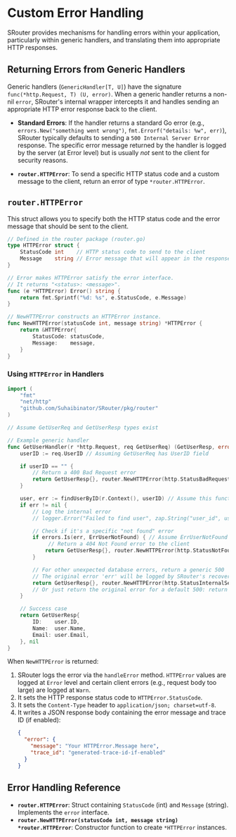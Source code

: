 # Custom Error Handling

SRouter provides mechanisms for handling errors within your application, particularly within generic handlers, and translating them into appropriate HTTP responses.

## Returning Errors from Generic Handlers

Generic handlers (`GenericHandler[T, U]`) have the signature `func(*http.Request, T) (U, error)`. When a generic handler returns a non-nil `error`, SRouter's internal wrapper intercepts it and handles sending an appropriate HTTP error response back to the client.

-   **Standard Errors**: If the handler returns a standard Go error (e.g., `errors.New("something went wrong")`, `fmt.Errorf("details: %w", err)`), SRouter typically defaults to sending a `500 Internal Server Error` response. The specific error message returned by the handler is logged by the server (at Error level) but is usually *not* sent to the client for security reasons.

-   **`router.HTTPError`**: To send a specific HTTP status code and a custom message to the client, return an error of type `*router.HTTPError`.

## `router.HTTPError`

This struct allows you to specify both the HTTP status code and the error message that should be sent to the client.

```go
// Defined in the router package (router.go)
type HTTPError struct {
    StatusCode int    // HTTP status code to send to the client
    Message    string // Error message that will appear in the response body
}

// Error makes HTTPError satisfy the error interface.
// It returns "<status>: <message>".
func (e *HTTPError) Error() string {
    return fmt.Sprintf("%d: %s", e.StatusCode, e.Message)
}

// NewHTTPError constructs an HTTPError instance.
func NewHTTPError(statusCode int, message string) *HTTPError {
    return &HTTPError{
        StatusCode: statusCode,
        Message:    message,
    }
}
```

### Using `HTTPError` in Handlers

```go
import (
    "fmt"
    "net/http"
    "github.com/Suhaibinator/SRouter/pkg/router"
)

// Assume GetUserReq and GetUserResp types exist

// Example generic handler
func GetUserHandler(r *http.Request, req GetUserReq) (GetUserResp, error) {
    userID := req.UserID // Assuming GetUserReq has UserID field

    if userID == "" {
        // Return a 400 Bad Request error
        return GetUserResp{}, router.NewHTTPError(http.StatusBadRequest, "User ID cannot be empty")
    }

    user, err := findUserByID(r.Context(), userID) // Assume this function exists
    if err != nil {
        // Log the internal error
        // logger.Error("Failed to find user", zap.String("user_id", userID), zap.Error(err))

        // Check if it's a specific "not found" error
        if errors.Is(err, ErrUserNotFound) { // Assume ErrUserNotFound exists
             // Return a 404 Not Found error to the client
            return GetUserResp{}, router.NewHTTPError(http.StatusNotFound, fmt.Sprintf("User with ID %s not found", userID))
        }

        // For other unexpected database errors, return a generic 500
        // The original error 'err' will be logged by SRouter's recovery/error handling mechanism.
        return GetUserResp{}, router.NewHTTPError(http.StatusInternalServerError, "An internal error occurred while fetching the user")
        // Or just return the original error for a default 500: return GetUserResp{}, err
    }

    // Success case
    return GetUserResp{
        ID:    user.ID,
        Name:  user.Name,
        Email: user.Email,
    }, nil
}
```

When `NewHTTPError` is returned:

1.  SRouter logs the error via the `handleError` method. `HTTPError` values are logged at `Error` level and certain client errors (e.g., request body too large) are logged at `Warn`.
2.  It sets the HTTP response status code to `HTTPError.StatusCode`.
3.  It sets the `Content-Type` header to `application/json; charset=utf-8`.
4.  It writes a JSON response body containing the error message and trace ID (if enabled):
    ```json
    {
      "error": {
        "message": "Your HTTPError.Message here",
        "trace_id": "generated-trace-id-if-enabled"
      }
    }
    ```

## Error Handling Reference

-   **`router.HTTPError`**: Struct containing `StatusCode` (int) and `Message` (string). Implements the `error` interface.
-   **`router.NewHTTPError(statusCode int, message string) *router.HTTPError`**: Constructor function to create `*HTTPError` instances.
